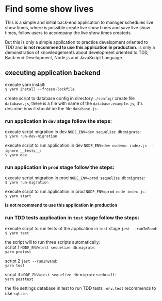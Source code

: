 # Find some show lives  
  
This is a simple and initial back-end application to manager schedules live show times, where is possible create live show times and save live show times, follow users to accompany the live show times createds.  
  
But this is only a simple application to practice development oriented to TDD and **is not recommend to use this application in production**. is only a demonstration of knowledgements about development oriented to TDD, Back-end Development, Node.js and JavaScript Language.

## executing application backend
execute yarn install:  
```$ yarn install --frozen-lockfile```  
  
create script to database config in directory ```./config/``` create file ```database.js```, there is a file with name of the ```database.example.js```, it's describe how it should be the file ```database.js```.
  
### run application in ```dev``` stage follow the steps:  
execute script migration in dev ```NODE_ENV=dev sequelize db:migrate```:  
```$ yarn run-dev-migration```  
  
execute script to run application in dev ```NODE_ENV=dev nodemon index.js --ignore __tests__```:  
```$ yarn dev``` 
  
### run application in ```prod``` stage follow the steps:  
execute script migration in prod ```NODE_ENV=prod sequelize db:migrate```:  
```$ yarn run-migration```  
  
execute script to run application in prod ```NODE_ENV=prod node index.js```:  
```$ yarn start```  
  
**is not recommend to use this application in production**
  
### run TDD tests application in ```test``` stage follow the steps:   
execute script to run tests of the application in ```test``` stage ```jest --runInBand```:  
```$ yarn test```  
  
the script will to run three scripts automatically:  
script 1 ```NODE_ENV=test sequelize db:migrate```:  
```yarn pretest```  
  
script 2 ```jest --runInBand```:  
```yarn test```  
  
script 3 ```NODE_ENV=test sequelize db:migrate:undo:all```:  
```yarn posttest```  
  
the file settings database in test to run TDD tests ```.env.test``` recommends to use ```sqlite```.
